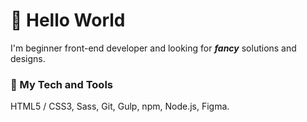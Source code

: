 # :milky_way: Hello World
I'm beginner front-end developer and looking for **_fancy_** solutions and designs.

### :nut_and_bolt: My Tech and Tools
HTML5 / CSS3, Sass, Git, Gulp, npm, Node.js, Figma.
